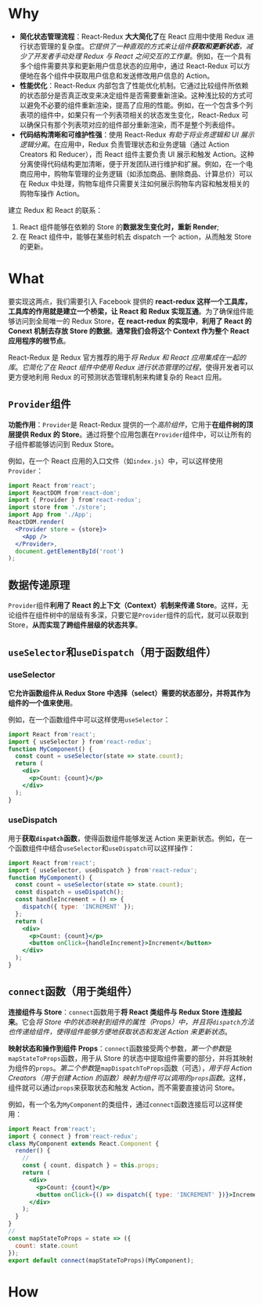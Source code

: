 
# Why
- **简化状态管理流程**：React-Redux **大大简化了**在 React 应用中使用 Redux 进行状态管理的复杂度。*它提供了一种直观的方式来让组件**获取和更新状态**，减少了开发者手动处理 Redux 与 React 之间交互的工作量*。例如，在一个具有多个组件需要共享和更新用户信息状态的应用中，通过 React-Redux 可以方便地在各个组件中获取用户信息和发送修改用户信息的 Action。
- **性能优化**：React-Redux 内部包含了性能优化机制。它通过比较组件所依赖的状态部分是否真正改变来决定组件是否需要重新渲染。这种浅比较的方式可以避免不必要的组件重新渲染，提高了应用的性能。例如，在一个包含多个列表项的组件中，如果只有一个列表项相关的状态发生变化，React-Redux 可以确保只有那个列表项对应的组件部分重新渲染，而不是整个列表组件。
- **代码结构清晰和可维护性强**：使用 React-Redux *有助于将业务逻辑和 UI 展示逻辑分离*。在应用中，Redux 负责管理状态和业务逻辑（通过 Action Creators 和 Reducer），而 React 组件主要负责 UI 展示和触发 Action。这种分离使得代码结构更加清晰，便于开发团队进行维护和扩展。例如，在一个电商应用中，购物车管理的业务逻辑（如添加商品、删除商品、计算总价）可以在 Redux 中处理，购物车组件只需要关注如何展示购物车内容和触发相关的购物车操作 Action。


建立 Redux 和 React 的联系：
1. React 组件能够在依赖的 Store 的**数据发生变化时，重新 Render**;
2. 在 React 组件中，能够在某些时机去 dispatch 一个 action，从而触发 Store 的更新。
# What
要实现这两点，我们需要引入 Facebook 提供的 **react-redux 这样一个工具库，工具库的作用就是建立一个桥梁，让 React 和 Redux 实现互通**。为了确保组件能够访问到全局唯一的 Redux Store，**在 react-redux 的实现中**，**利用了 React 的 Conext 机制去存放 Store 的数据**。**通常我们会将这个 Context 作为整个 React 应用程序的根节点**。

React-Redux 是 Redux 官方推荐的用于*将 Redux 和 React 应用集成在一起的库*。*它简化了在 React 组件中使用 Redux 进行状态管理的过程*，使得开发者可以更方便地利用 Redux 的可预测状态管理机制来构建复杂的 React 应用。

## `Provider`组件

**功能作用**：`Provider`是 React-Redux 提供的一个*高阶组件*，它用于**在组件树的顶层提供 Redux 的 Store**。通过将整个应用包裹在`Provider`组件中，可以让所有的子组件都能够访问到 Redux Store。

例如，在一个 React 应用的入口文件（如`index.js`）中，可以这样使用`Provider`：

```jsx
import React from'react';
import ReactDOM from'react-dom';
import { Provider } from'react-redux';
import store from './store';
import App from './App';
ReactDOM.render(
  <Provider store = {store}>
    <App />
  </Provider>,
  document.getElementById('root')
);
```

## 数据传递原理

`Provider`组件**利用了 React 的上下文（Context）机制来传递 Store**。这样，无论组件在组件树中的层级有多深，只要它是`Provider`组件的后代，就可以获取到 Store，**从而实现了跨组件层级的状态共享**。

## `useSelector`和`useDispatch`（用于函数组件）

### useSelector

**它允许函数组件从 Redux Store 中选择（select）需要的状态部分，并将其作为组件的一个值来使用**。

例如，在一个函数组件中可以这样使用`useSelector`：

```jsx
import React from'react';
import { useSelector } from'react-redux';
function MyComponent() {
  const count = useSelector(state => state.count);
  return (
    <div>
      <p>Count: {count}</p>
    </div>
  );
}
```

  
### useDispatch

用于**获取`dispatch`函数**，使得函数组件能够发送 Action 来更新状态。例如，在一个函数组件中结合`useSelector`和`useDispatch`可以这样操作：

```jsx
import React from'react';
import { useSelector, useDispatch } from'react-redux';
function MyComponent() {
  const count = useSelector(state => state.count);
  const dispatch = useDispatch();
  const handleIncrement = () => {
    dispatch({ type: 'INCREMENT' });
  };
  return (
    <div>
      <p>Count: {count}</p>
      <button onClick={handleIncrement}>Increment</button>
    </div>
  );
}
```


## `connect`函数（用于类组件）

**连接组件与 Store**：`connect`函数用于**将 React 类组件与 Redux Store 连接起来**。它会*将 Store 中的状态映射到组件的属性（Props）中，并且将`dispatch`方法也传递给组件，使得组件能够方便地获取状态和发送 Action 来更新状态*。

**映射状态和操作到组件 Props**：`connect`函数接受两个参数，*第一个参数*是`mapStateToProps`函数，用于从 Store 的状态中提取组件需要的部分，并将其映射为组件的`props`。*第二个参数*是`mapDispatchToProps`函数（可选），*用于将 Action Creators（用于创建 Action 的函数）映射为组件可以调用的`props`函数*。这样，组件就可以通过`props`来获取状态和触发 Action，而不需要直接访问 Store。

例如，有一个名为`MyComponent`的类组件，通过`connect`函数连接后可以这样使用：

```jsx
import React from'react';
import { connect } from'react-redux';
class MyComponent extends React.Component {
  render() {
    // 
    const { count, dispatch } = this.props;
    return (
      <div>
        <p>Count: {count}</p>
        <button onClick={() => dispatch({ type: 'INCREMENT' })}>Increment</button>
      </div>
    );
  }
}
//
const mapStateToProps = state => ({
  count: state.count
});
export default connect(mapStateToProps)(MyComponent);
```



# How
